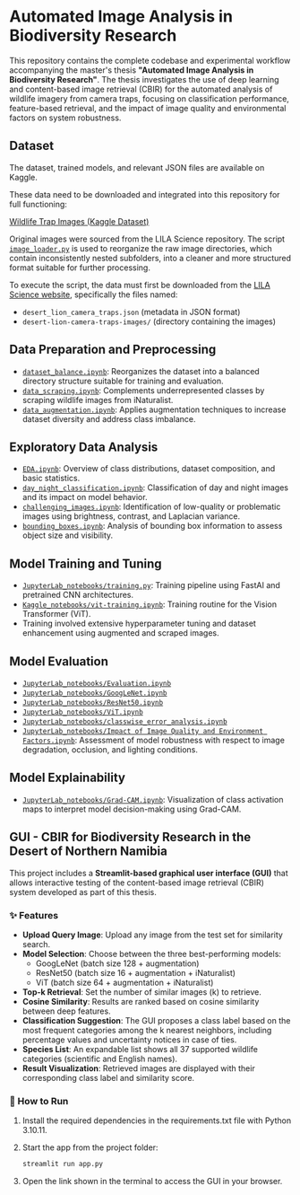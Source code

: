 # Automated Image Analysis in Biodiversity Research

This repository contains the complete codebase and experimental workflow accompanying the master's thesis **"Automated Image Analysis in Biodiversity Research"**. The thesis investigates the use of deep learning and content-based image retrieval (CBIR) for the automated analysis of wildlife imagery from camera traps, focusing on classification performance, feature-based retrieval, and the impact of image quality and environmental factors on system robustness.

## Dataset

The dataset, trained models, and relevant JSON files are available on Kaggle. 

These data need to be downloaded and integrated into this repository for full functioning:  

[Wildlife Trap Images (Kaggle Dataset)](https://www.kaggle.com/datasets/katzn13/wildlife-trap-images)

Original images were sourced from the LILA Science repository. The script [`image_loader.py`](image_loader.py) is used to reorganize the raw image directories, which contain inconsistently nested subfolders, into a cleaner and more structured format suitable for further processing.

To execute the script, the data must first be downloaded from the [LILA Science website](https://lila.science/datasets/desert-lion-conservation-camera-traps/), specifically the files named:

- `desert_lion_camera_traps.json` (metadata in JSON format)
- `desert-lion-camera-traps-images/` (directory containing the images)


## Data Preparation and Preprocessing

- [`dataset_balance.ipynb`](dataset_balance.ipynb): Reorganizes the dataset into a balanced directory structure suitable for training and evaluation.
- [`data_scraping.ipynb`](data_scraping.ipynb): Complements underrepresented classes by scraping wildlife images from iNaturalist.
- [`data_augmentation.ipynb`](data_augmentation.ipynb): Applies augmentation techniques to increase dataset diversity and address class imbalance.

## Exploratory Data Analysis

- [`EDA.ipynb`](EDA.ipynb): Overview of class distributions, dataset composition, and basic statistics.
- [`day_night_classification.ipynb`](day_night_classification.ipynb): Classification of day and night images and its impact on model behavior.
- [`challenging_images.ipynb`](challenging_images.ipynb): Identification of low-quality or problematic images using brightness, contrast, and Laplacian variance.
- [`bounding_boxes.ipynb`](bounding_boxes.ipynb): Analysis of bounding box information to assess object size and visibility.

## Model Training and Tuning

- [`JupyterLab_notebooks/training.py`](JupyterLab_notebooks/training.py): Training pipeline using FastAI and pretrained CNN architectures.
- [`Kaggle_notebooks/vit-training.ipynb`](Kaggle_notebooks/vit-training.ipynb): Training routine for the Vision Transformer (ViT).
- Training involved extensive hyperparameter tuning and dataset enhancement using augmented and scraped images.

## Model Evaluation

- [`JupyterLab_notebooks/Evaluation.ipynb`](JupyterLab_notebooks/Evaluation.ipynb)  
- [`JupyterLab_notebooks/GoogLeNet.ipynb`](JupyterLab_notebooks/GoogLeNet.ipynb)  
- [`JupyterLab_notebooks/ResNet50.ipynb`](JupyterLab_notebooks/ResNet50.ipynb)  
- [`JupyterLab_notebooks/ViT.ipynb`](JupyterLab_notebooks/ViT.ipynb)  
- [`JupyterLab_notebooks/classwise_error_analysis.ipynb`](JupyterLab_notebooks/classwise_error_analysis.ipynb)  
- [`JupyterLab_notebooks/Impact of Image Quality and Environment Factors.ipynb`](JupyterLab_notebooks/Impact%20of%20Image%20Quality%20and%20Environment%20Factors.ipynb): Assessment of model robustness with respect to image degradation, occlusion, and lighting conditions.

## Model Explainability

- [`JupyterLab_notebooks/Grad-CAM.ipynb`](JupyterLab_notebooks/Grad-CAM.ipynb): Visualization of class activation maps to interpret model decision-making using Grad-CAM.

## GUI - CBIR for Biodiversity Research in the Desert of Northern Namibia

This project includes a **Streamlit-based graphical user interface (GUI)** that allows interactive testing of the content-based image retrieval (CBIR) system developed as part of this thesis.

### ✨ Features

- **Upload Query Image**: Upload any image from the test set for similarity search.
- **Model Selection**: Choose between the three best-performing models:
  - GoogLeNet (batch size 128 + augmentation)
  - ResNet50 (batch size 16 + augmentation + iNaturalist)
  - ViT (batch size 64 + augmentation + iNaturalist)
- **Top-k Retrieval**: Set the number of similar images (k) to retrieve.
- **Cosine Similarity**: Results are ranked based on cosine similarity between deep features.
- **Classification Suggestion**: The GUI proposes a class label based on the most frequent categories among the k nearest neighbors, including percentage values and uncertainty notices in case of ties.
- **Species List**: An expandable list shows all 37 supported wildlife categories (scientific and English names).
- **Result Visualization**: Retrieved images are displayed with their corresponding class label and similarity score.

### 🚀 How to Run

1. Install the required dependencies in the requirements.txt file with Python 3.10.11.


2. Start the app from the project folder:

    ```bash
    streamlit run app.py
    ```

3. Open the link shown in the terminal to access the GUI in your browser.
